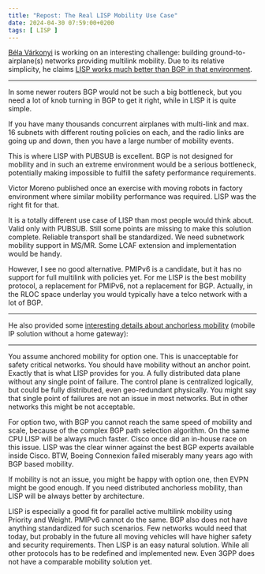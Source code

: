 ```yaml
---
title: "Repost: The Real LISP Mobility Use Case"
date: 2024-04-30 07:59:00+0200
tags: [ LISP ]
---
```

[Béla Várkonyi](https://www.linkedin.com/in/belavarkonyi/) is working on an interesting challenge: building ground-to-airplane(s) networks providing multilink mobility. Due to its relative simplicity, he claims [LISP works much better than BGP in that environment](/2024/04/mobility-campus-networks-lisp-evpn/#2218).

---

In some newer routers BGP would not be such a big bottleneck, but you need a lot of knob turning in BGP to get it right, while in LISP it is quite simple.

If you have many thousands concurrent airplanes with multi-link and max. 16 subnets with different routing policies on each, and the radio links are going up and down, then you have a large number of mobility events.
<!--more-->
This is where LISP with PUBSUB is excellent. BGP is not designed for mobility and in such an extreme environment would be a serious bottleneck, potentially making impossible to fulfill the safety performance requirements.

Victor Moreno published once an exercise with moving robots in factory environment where similar mobility performance was required. LISP was the right fit for that.

It is a totally different use case of LISP than most people would think about. Valid only with PUBSUB. Still some points are missing to make this solution complete. Reliable transport shall be standardized. We need subnetwork mobility support in MS/MR. Some LCAF extension and implementation would be handy.

However, I see no good alternative. PMIPv6 is a candidate, but it has no support for full multilink with policies yet. For me LISP is the best mobility protocol, a replacement for PMIPv6, not a replacement for BGP. Actually, in the RLOC space underlay you would typically have a telco network with a lot of BGP.

---

He also provided some [interesting details about anchorless mobility](/2024/04/mobility-campus-networks-lisp-evpn/#2203) (mobile IP solution without a home gateway):

---

You assume anchored mobility for option one. This is unacceptable for safety critical networks. You should have mobility without an anchor point. Exactly that is what LISP provides for you. A fully distributed data plane without any single point of failure. The control plane is centralized logically, but could be fully distributed, even geo-redundant physically. You might say that single point of failures are not an issue in most networks. But in other networks this might be not acceptable.

For option two, with BGP you cannot reach the same speed of mobility and scale, because of the complex BGP path selection algorithm. On the same CPU LISP will be always much faster. Cisco once did an in-house race on this issue. LISP was the clear winner against the best BGP experts available inside Cisco. BTW, Boeing Connexion failed miserably many years ago with BGP based mobility.

If mobility is not an issue, you might be happy with option one, then EVPN might be good enough. If you need distributed anchorless mobility, than LISP will be always better by architecture.

LISP is especially a good fit for parallel active multilink mobility using Priority and Weight. PMIPv6 cannot do the same. BGP also does not have anything standardized for such scenarios. Few networks would need that today, but probably in the future all moving vehicles will have higher safety and security requirements. Then LISP is an easy natural solution. While all other protocols has to be redefined and implemented new. Even 3GPP does not have a comparable mobility solution yet.
